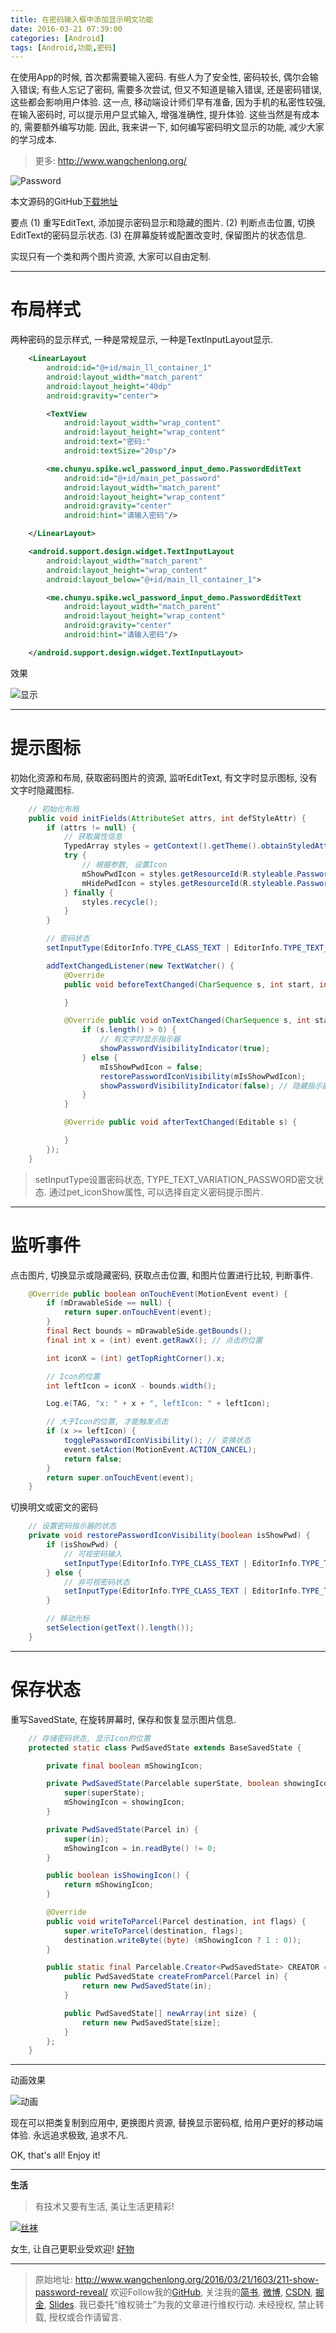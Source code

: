 ```yaml
---
title: 在密码输入框中添加显示明文功能
date: 2016-03-21 07:39:00
categories: [Android]
tags: [Android,功能,密码]
---
```


在使用App的时候, 首次都需要输入密码. 有些人为了安全性, 密码较长, 偶尔会输入错误; 有些人忘记了密码, 需要多次尝试, 但又不知道是输入错误, 还是密码错误, 这些都会影响用户体验. 这一点, 移动端设计师们早有准备, 因为手机的私密性较强, 在输入密码时, 可以提示用户显式输入, 增强准确性, 提升体验. 这些当然是有成本的, 需要额外编写功能. 因此, 我来讲一下, 如何编写密码明文显示的功能, 减少大家的学习成本.

<!-- more -->
> 更多: http://www.wangchenlong.org/

![Password](211-show-password-reveal/password-logo.png)

本文源码的GitHub[下载地址](https://github.com/SpikeKing/wcl-password-input-demo)

要点
(1) 重写EditText, 添加提示密码显示和隐藏的图片.
(2) 判断点击位置, 切换EditText的密码显示状态.
(3) 在屏幕旋转或配置改变时, 保留图片的状态信息.

实现只有一个类和两个图片资源, 大家可以自由定制.

---

# 布局样式

两种密码的显示样式, 一种是常规显示, 一种是TextInputLayout显示.
```xml
    <LinearLayout
        android:id="@+id/main_ll_container_1"
        android:layout_width="match_parent"
        android:layout_height="40dp"
        android:gravity="center">

        <TextView
            android:layout_width="wrap_content"
            android:layout_height="wrap_content"
            android:text="密码:"
            android:textSize="20sp"/>

        <me.chunyu.spike.wcl_password_input_demo.PasswordEditText
            android:id="@+id/main_pet_password"
            android:layout_width="match_parent"
            android:layout_height="wrap_content"
            android:gravity="center"
            android:hint="请输入密码"/>

    </LinearLayout>

    <android.support.design.widget.TextInputLayout
        android:layout_width="match_parent"
        android:layout_height="wrap_content"
        android:layout_below="@+id/main_ll_container_1">

        <me.chunyu.spike.wcl_password_input_demo.PasswordEditText
            android:layout_width="match_parent"
            android:layout_height="wrap_content"
            android:gravity="center"
            android:hint="请输入密码"/>

    </android.support.design.widget.TextInputLayout>
```

效果

![显示](211-show-password-reveal/password-input.png)

---

# 提示图标

初始化资源和布局, 获取密码图片的资源, 监听EditText, 有文字时显示图标, 没有文字时隐藏图标.
```java
    // 初始化布局
    public void initFields(AttributeSet attrs, int defStyleAttr) {
        if (attrs != null) {
            // 获取属性信息
            TypedArray styles = getContext().getTheme().obtainStyledAttributes(attrs, R.styleable.PasswordEditText, defStyleAttr, 0);
            try {
                // 根据参数, 设置Icon
                mShowPwdIcon = styles.getResourceId(R.styleable.PasswordEditText_pet_iconShow, mShowPwdIcon);
                mHidePwdIcon = styles.getResourceId(R.styleable.PasswordEditText_pet_iconHide, mHidePwdIcon);
            } finally {
                styles.recycle();
            }
        }

        // 密码状态
        setInputType(EditorInfo.TYPE_CLASS_TEXT | EditorInfo.TYPE_TEXT_VARIATION_PASSWORD);

        addTextChangedListener(new TextWatcher() {
            @Override
            public void beforeTextChanged(CharSequence s, int start, int count, int after) {

            }

            @Override public void onTextChanged(CharSequence s, int start, int before, int count) {
                if (s.length() > 0) {
                    // 有文字时显示指示器
                    showPasswordVisibilityIndicator(true);
                } else {
                    mIsShowPwdIcon = false;
                    restorePasswordIconVisibility(mIsShowPwdIcon);
                    showPasswordVisibilityIndicator(false); // 隐藏指示器
                }
            }

            @Override public void afterTextChanged(Editable s) {

            }
        });
    }
```

> setInputType设置密码状态, TYPE_TEXT_VARIATION_PASSWORD密文状态.
> 通过pet_iconShow属性, 可以选择自定义密码提示图片.

---

# 监听事件

点击图片, 切换显示或隐藏密码, 获取点击位置, 和图片位置进行比较, 判断事件.
```java
    @Override public boolean onTouchEvent(MotionEvent event) {
        if (mDrawableSide == null) {
            return super.onTouchEvent(event);
        }
        final Rect bounds = mDrawableSide.getBounds();
        final int x = (int) event.getRawX(); // 点击的位置

        int iconX = (int) getTopRightCorner().x;

        // Icon的位置
        int leftIcon = iconX - bounds.width();

        Log.e(TAG, "x: " + x + ", leftIcon: " + leftIcon);

        // 大于Icon的位置, 才能触发点击
        if (x >= leftIcon) {
            togglePasswordIconVisibility(); // 变换状态
            event.setAction(MotionEvent.ACTION_CANCEL);
            return false;
        }
        return super.onTouchEvent(event);
    }
```

切换明文或密文的密码
```java
    // 设置密码指示器的状态
    private void restorePasswordIconVisibility(boolean isShowPwd) {
        if (isShowPwd) {
            // 可视密码输入
            setInputType(EditorInfo.TYPE_CLASS_TEXT | EditorInfo.TYPE_TEXT_VARIATION_VISIBLE_PASSWORD);
        } else {
            // 非可视密码状态
            setInputType(EditorInfo.TYPE_CLASS_TEXT | EditorInfo.TYPE_TEXT_VARIATION_PASSWORD);
        }

        // 移动光标
        setSelection(getText().length());
    }
```
---

# 保存状态

重写SavedState, 在旋转屏幕时, 保存和恢复显示图片信息. 
```java
    // 存储密码状态, 显示Icon的位置
    protected static class PwdSavedState extends BaseSavedState {

        private final boolean mShowingIcon;

        private PwdSavedState(Parcelable superState, boolean showingIcon) {
            super(superState);
            mShowingIcon = showingIcon;
        }

        private PwdSavedState(Parcel in) {
            super(in);
            mShowingIcon = in.readByte() != 0;
        }

        public boolean isShowingIcon() {
            return mShowingIcon;
        }

        @Override
        public void writeToParcel(Parcel destination, int flags) {
            super.writeToParcel(destination, flags);
            destination.writeByte((byte) (mShowingIcon ? 1 : 0));
        }

        public static final Parcelable.Creator<PwdSavedState> CREATOR = new Creator<PwdSavedState>() {
            public PwdSavedState createFromParcel(Parcel in) {
                return new PwdSavedState(in);
            }

            public PwdSavedState[] newArray(int size) {
                return new PwdSavedState[size];
            }
        };
    }
```

---

动画效果

![动画](211-show-password-reveal/password-anim.png)

现在可以把类复制到应用中, 更换图片资源, 替换显示密码框, 给用户更好的移动端体验. 永远追求极致, 追求不凡.

OK, that's all! Enjoy it!

---

**生活**

> 有技术又要有生活, 美让生活更精彩!

[![丝袜](http://7xrsre.com1.z0.glb.clouddn.com/spike-ad-girl-socks-6.jpg)](http://s.click.taobao.com/t?e=m%3D2%26s%3D095YJZQ1%2BQUcQipKwQzePOeEDrYVVa64K7Vc7tFgwiHjf2vlNIV67sL74TtmOEyS6EFRCN7EKmx1lK%2FY7wPaoHeQQxhDmA6IAe67oaxDEWp4DvOxtwmul3Iwqzx5RfB%2Byogwp%2Fp0ZrHz07Zdf9LZNcYMXU3NNCg%2F&pvid=12_117.73.144.43_332_1458433143248)

女生, 让自己更职业受欢迎! [好物](http://s.click.taobao.com/t?e=m%3D2%26s%3D095YJZQ1%2BQUcQipKwQzePOeEDrYVVa64K7Vc7tFgwiHjf2vlNIV67sL74TtmOEyS6EFRCN7EKmx1lK%2FY7wPaoHeQQxhDmA6IAe67oaxDEWp4DvOxtwmul3Iwqzx5RfB%2Byogwp%2Fp0ZrHz07Zdf9LZNcYMXU3NNCg%2F&pvid=12_117.73.144.43_332_1458433143248)

---

> 原始地址: 
> http://www.wangchenlong.org/2016/03/21/1603/211-show-password-reveal/
> 欢迎Follow我的[GitHub](https://github.com/SpikeKing), 关注我的[简书](http://www.jianshu.com/users/e2b4dd6d3eb4/latest_articles), [微博](http://weibo.com/u/2852941392), [CSDN](http://blog.csdn.net/caroline_wendy), [掘金](http://gold.xitu.io/#/user/56de98c2f3609a005442ec58), [Slides](https://slides.com/spikeking). 
> 我已委托“维权骑士”为我的文章进行维权行动. 未经授权, 禁止转载, 授权或合作请留言.

